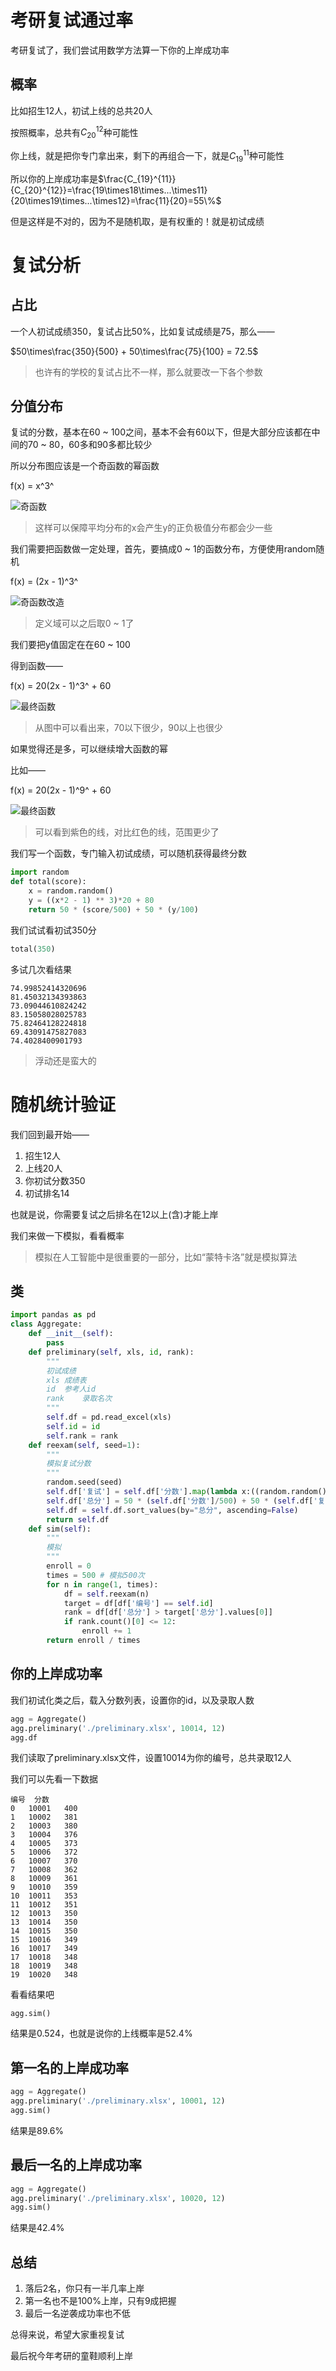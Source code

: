 # 考研复试通过率


考研复试了，我们尝试用数学方法算一下你的上岸成功率


## 概率


比如招生12人，初试上线的总共20人


按照概率，总共有$C_{20}^{12}$种可能性


你上线，就是把你专门拿出来，剩下的再组合一下，就是$C_{19}^{11}$种可能性


所以你的上岸成功率是$\frac{C_{19}^{11}}{C_{20}^{12}}=\frac{19\times18\times...\times11}{20\times19\times...\times12}=\frac{11}{20}=55\%$


但是这样是不对的，因为不是随机取，是有权重的！就是初试成绩


# 复试分析


## 占比


一个人初试成绩350，复试占比50%，比如复试成绩是75，那么——


$50\times\frac{350}{500} + 50\times\frac{75}{100} = 72.5$


> 也许有的学校的复试占比不一样，那么就要改一下各个参数


## 分值分布


复试的分数，基本在60 ~ 100之间，基本不会有60以下，但是大部分应该都在中间的70 ~ 80，60多和90多都比较少


所以分布图应该是一个奇函数的幂函数


f(x) = x^3^


![奇函数](./docs/odd.png)


> 这样可以保障平均分布的x会产生y的正负极值分布都会少一些


我们需要把函数做一定处理，首先，要搞成0 ~ 1的函数分布，方便使用random随机


f(x) = (2x - 1)^3^


![奇函数改造](./docs/odd2.png)


> 定义域可以之后取0 ~ 1了


我们要把y值固定在在60 ~ 100


得到函数——

f(x) = 20(2x - 1)^3^ + 60


![最终函数](./docs/fun.png)


> 从图中可以看出来，70以下很少，90以上也很少


如果觉得还是多，可以继续增大函数的幂


比如——


f(x) = 20(2x - 1)^9^ + 60


![最终函数](./docs/fun9.png)


> 可以看到紫色的线，对比红色的线，范围更少了


我们写一个函数，专门输入初试成绩，可以随机获得最终分数


```py
import random
def total(score):
    x = random.random()
    y = ((x*2 - 1) ** 3)*20 + 80
    return 50 * (score/500) + 50 * (y/100)
```


我们试试看初试350分


```py
total(350)
```


多试几次看结果


```
74.99852414320696
81.45032134393863
73.09044610824242
83.15058028025783
75.82464128224818
69.43091475827083
74.4028400901793
```


> 浮动还是蛮大的


# 随机统计验证


我们回到最开始——


1. 招生12人
2. 上线20人
3. 你初试分数350
4. 初试排名14


也就是说，你需要复试之后排名在12以上(含)才能上岸


我们来做一下模拟，看看概率


> 模拟在人工智能中是很重要的一部分，比如“蒙特卡洛”就是模拟算法


## 类


```py
import pandas as pd
class Aggregate:
    def __init__(self):
        pass
    def preliminary(self, xls, id, rank):
        """
        初试成绩
        xls 成绩表
        id  参考人id
        rank    录取名次
        """
        self.df = pd.read_excel(xls)
        self.id = id
        self.rank = rank
    def reexam(self, seed=1):
        """
        模拟复试分数
        """
        random.seed(seed)
        self.df['复试'] = self.df['分数'].map(lambda x:((random.random()*2 - 1) ** 3)*20 + 80)
        self.df['总分'] = 50 * (self.df['分数']/500) + 50 * (self.df['复试']/100)
        self.df = self.df.sort_values(by="总分", ascending=False)
        return self.df
    def sim(self):
        """
        模拟
        """
        enroll = 0
        times = 500 # 模拟500次
        for n in range(1, times):
            df = self.reexam(n)
            target = df[df['编号'] == self.id]
            rank = df[df['总分'] > target['总分'].values[0]]
            if rank.count()[0] <= 12:
                enroll += 1
        return enroll / times
```


## 你的上岸成功率


我们初试化类之后，载入分数列表，设置你的id，以及录取人数


```py
agg = Aggregate()
agg.preliminary('./preliminary.xlsx', 10014, 12)
agg.df
```


我们读取了preliminary.xlsx文件，设置10014为你的编号，总共录取12人


我们可以先看一下数据


```
编号	分数
0	10001	400
1	10002	381
2	10003	380
3	10004	376
4	10005	373
5	10006	372
6	10007	370
7	10008	362
8	10009	361
9	10010	359
10	10011	353
11	10012	351
12	10013	350
13	10014	350
14	10015	350
15	10016	349
16	10017	349
17	10018	348
18	10019	348
19	10020	348
```


看看结果吧


```
agg.sim()
```


结果是0.524，也就是说你的上线概率是52.4%



## 第一名的上岸成功率


```py
agg = Aggregate()
agg.preliminary('./preliminary.xlsx', 10001, 12)
agg.sim()
```


结果是89.6%


## 最后一名的上岸成功率


```py
agg = Aggregate()
agg.preliminary('./preliminary.xlsx', 10020, 12)
agg.sim()
```


结果是42.4%


## 总结


1. 落后2名，你只有一半几率上岸
2. 第一名也不是100%上岸，只有9成把握
3. 最后一名逆袭成功率也不低


总得来说，希望大家重视复试


最后祝今年考研的童鞋顺利上岸